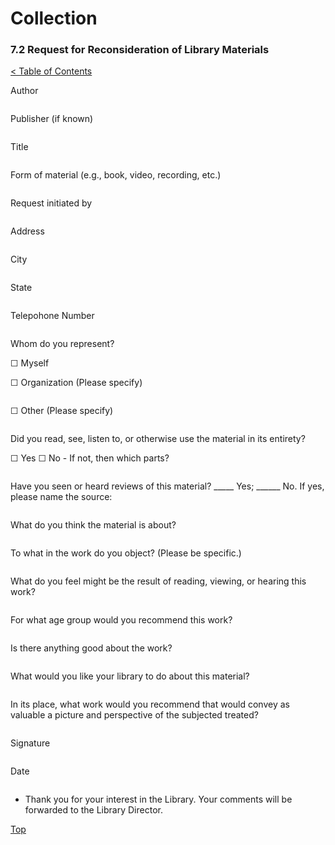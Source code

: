 [0]: ../README.md
[7.2]: request-for-reconsideration-of-library-materials.md

# Collection
### 7.2 Request for Reconsideration of Library Materials
[< Table of Contents][0]

Author
```
```
Publisher (if known)
```
```
Title
```
```
Form of material (e.g., book, video, recording, etc.)
```
```
Request initiated by
```
```
Address
```
```
City
```
```
State
```
```
Telepohone Number
```
```
Whom do you represent?

☐ Myself

☐ Organization (Please specify)
```
```
☐ Other (Please specify)
```
```
Did you read, see, listen to, or otherwise use the material in its entirety?

☐ Yes ☐ No - If not, then which parts?
```
```
Have you seen or heard reviews of this material?
_____ Yes; ______ No.
If yes, please name the source:
```
```
What do you think the material is about?
```
```
To what in the work do you object? (Please be specific.)
```
```
What do you feel might be the result of reading, viewing, or hearing this work?
```
```
For what age group would you recommend this work?
```
```
Is there anything good about the work?
```
```
What would you like your library to do about this material?
```
```
In its place, what work would you recommend that would convey as valuable a picture and perspective of the subjected treated?
```
```
Signature
```
```
Date
```
```
* Thank you for your interest in the Library. Your comments will be forwarded to the Library Director.

[Top][7.2]
